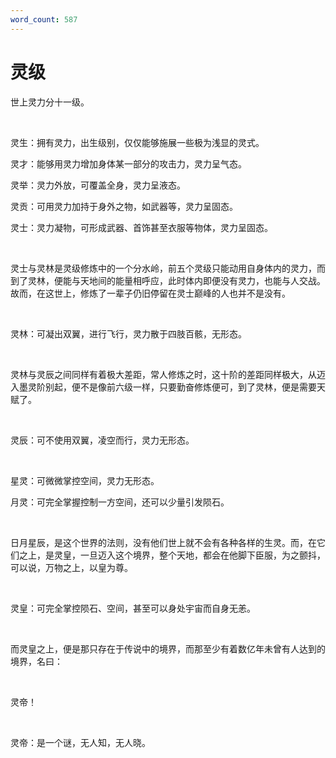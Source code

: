 ```yaml
---
word_count: 587
---
```


# 灵级

世上灵力分十一级。

<br>

灵生：拥有灵力，出生级别，仅仅能够施展一些极为浅显的灵式。

灵才：能够用灵力增加身体某一部分的攻击力，灵力呈气态。

灵举：灵力外放，可覆盖全身，灵力呈液态。

灵贡：可用灵力加持于身外之物，如武器等，灵力呈固态。

灵士：灵力凝物，可形成武器、首饰甚至衣服等物体，灵力呈固态。

<br>

灵士与灵林是灵级修炼中的一个分水岭，前五个灵级只能动用自身体内的灵力，而到了灵林，便能与天地间的能量相呼应，此时体内即便没有灵力，也能与人交战。故而，在这世上，修炼了一辈子仍旧停留在灵士巅峰的人也并不是没有。

<br>

灵林：可凝出双翼，进行飞行，灵力散于四肢百骸，无形态。

<br>

灵林与灵辰之间同样有着极大差距，常人修炼之时，这十阶的差距同样极大，从迈入墨灵阶别起，便不是像前六级一样，只要勤奋修炼便可，到了灵林，便是需要天赋了。

<br>

灵辰：可不使用双翼，凌空而行，灵力无形态。

<br>

星灵：可微微掌控空间，灵力无形态。

月灵：可完全掌握控制一方空间，还可以少量引发陨石。

<br>

日月星辰，是这个世界的法则，没有他们世上就不会有各种各样的生灵。而，在它们之上，是灵皇，一旦迈入这个境界，整个天地，都会在他脚下臣服，为之颤抖，可以说，万物之上，以皇为尊。

<br>

灵皇：可完全掌控陨石、空间，甚至可以身处宇宙而自身无恙。

<br>

而灵皇之上，便是那只存在于传说中的境界，而那至少有着数亿年未曾有人达到的境界，名曰：

<br>

灵帝！

<br>

灵帝：是一个谜，无人知，无人晓。

